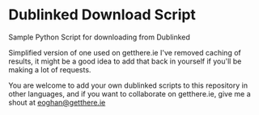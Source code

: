 # Dublinked Download Script

Sample Python Script for downloading from Dublinked

Simplified version of one used on getthere.ie
I've removed caching of results, it might be a good idea to add that back in yourself if you'll be making a lot of requests.

You are welcome to add your own dublinked scripts to this repository in other languages, and if you want to collaborate on getthere.ie, give me a shout at eoghan@getthere.ie
